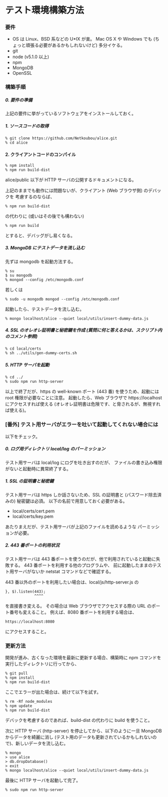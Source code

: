 # テスト環境構築方法

### 要件

* OS は Linux、BSD 系などの U*IX が楽。 Mac OS X や Windows でも (ちょっと頑張る必要があるかもしれないけど) 多分イケる。
* git
* node (v5.1.0 以上)
* npm
* MongoDB
* OpenSSL


### 構築手順

##### 0. 要件の準備

上記の要件に挙がっているソフトウェアをインストールしておく。

##### 1. ソースコードの取得

    % git clone https://github.com/Netkoubou/alice.git
    % cd alice

#### 2. クライアントコードのコンパイル

    % npm install
    % npm run build-dist

alice/public 以下が HTTP サーバの公開するドキュメントになる。

上記のままでも動作には問題ないが、クライアント (Web ブラウザ側) のデバックを
考慮するのならば、

    % npm run build-dist

の代わりに (或いはその後でも構わない)

    % npm run build

とすると、デバッグがし易くなる。

##### 3. MongoDB にテストデータを流し込む

先ずは mongodb を起動方法する。

    % su
    $ su mongodb
    % mongod --config /etc/mongodb.conf

若しくは

    % sudo -u mongodb mongod --config /etc/mongodb.conf

起動したら、テストデータを流し込む。

    % mongo localhost/alice --quiet local/utils/insert-dummy-data.js


##### 4. SSL のオレオレ証明書と秘密鍵を作成 (質問に何と答えるかは、スクリプト内のコメント参照)

    % cd local/certs
    % sh ../utils/gen-dummy-certs.sh

##### 5. HTTP サーバを起動

    % cd ../
    % sudo npm run http-server

以上で終了だが、https の well-known ポート (443 番) を使うため、起動には root 権限が必要なことに注意。
起動したら、Web ブラウザで https://localhost にアクセスすれば使える
(オレオレ証明書は危険です、と脅されるが、無視すれば使える)。


### [番外] テスト用サーバがエラーを吐いて起動してくれない場合には

以下をチェック。

##### 0. ログ用ディレクトリ local/log のパーミッション

テスト用サーバは local/log にログを吐き出すのだが、
ファイルの書き込み権限がないと起動時に異常終了する。

##### 1. SSL の証明書と秘密鍵

テスト用サーバは https しか話さないため、SSL の証明書と
(パスワード除去済みの) 秘密鍵は必須。
以下の名前で用意しておく必要がある。

  - local/certs/cert.pem
  - local/certs/key.pem

あたりまえだが、テスト用サーバが上記のファイルを読めるような
パーミッションが必要。


##### 2. 443 番ポートの利用状況

テスト用サーバは 443 番ポートを使うのだが、他で利用されていると起動に失敗する。
443 番ポートを利用する他のプログラムや、
前に起動したままのテスト用サーバがないか netstat コマンドなどで確認する。

443 番以外のポートを利用したい場合は、local/js/http-server.js の

    }, $).listen(443);
                 ^^^^

を直接書き変える。
その場合は Web ブラウザでアクセスする際の URL のポート番号も変えること。
例えば、8080 番ポートを利用する場合は、

    https://localhost:8080

にアクセスすること。


### 更新方法

開発が進み、古くなった環境を最新に更新する場合、構築時に npm コマンドを実行したディレクトリに行ってから、

    % git pull
    % npm install
    % npm run build-dist

ここでエラーが出た場合は、続けて以下を試す。

    % rm -Rf node_modules
    % npm update
    % npm run build-dist

デバックを考慮するのであれば、build-dist の代わりに build を使うこと。

次に HTTP サーバ (http-server) を停止してから、以下のように一旦 MongoDB からデータを綺麗に消し (テスト用のデータも更新されているかもしれないので)、新しいデータを流し込む。

    % mongo
    > use alice
    > db.dropDatabase()
    > exit
    % mongo localhost/alice --quiet local/utils/insert-dummy-data.js

最後に HTTP サーバを起動して完了。

    % sudo npm run http-server
